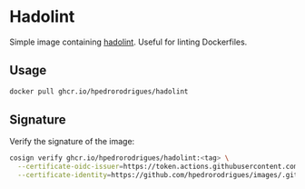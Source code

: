 # Hadolint

Simple image containing [hadolint]. Useful for linting Dockerfiles.

## Usage

```bash
docker pull ghcr.io/hpedrorodrigues/hadolint
```

## Signature

Verify the signature of the image:

```bash
cosign verify ghcr.io/hpedrorodrigues/hadolint:<tag> \
  --certificate-oidc-issuer=https://token.actions.githubusercontent.com \
  --certificate-identity=https://github.com/hpedrorodrigues/images/.github/workflows/_shared_publish.yml@refs/heads/main
```

[hadolint]: https://github.com/hadolint/hadolint
